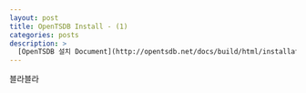 ```yaml
---
layout: post
title: OpenTSDB Install - (1)
categories: posts
description: >
  [OpenTSDB 설치 Document](http://opentsdb.net/docs/build/html/installation.html)를 참고하여 작성하였습니다.
---
```

블라블라
